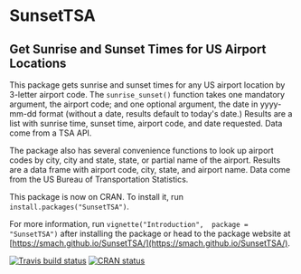 # SunsetTSA
## Get Sunrise and Sunset Times for US Airport Locations

This package gets sunrise and sunset times for any US airport location by 3-letter airport code. The `sunrise_sunset()` function takes one mandatory argument, the airport code; and one optional argument, the date in yyyy-mm-dd format (without a date, results default to today's date.) Results are a list with sunrise time, sunset time, airport code, and date requested. Data come from a TSA API.

The package also has several convenience functions to look up airport codes by city, city and state, state, or partial name of the airport. Results are a data frame with airport code, city, state, and airport name. Data come from the US Bureau of Transportation Statistics.

This package is now on CRAN. To install it, run `install.packages("SunsetTSA")`.

For more information, run `vignette("Introduction",  package = "SunsetTSA")` after installing the package or head to the package website at [https://smach.github.io/SunsetTSA/](https://smach.github.io/SunsetTSA/).

 
 
  
<!-- badges: start -->
[![Travis build status](https://travis-ci.org/smach/SunsetTSA.svg?branch=master)](https://travis-ci.org/smach/SunsetTSA)
[![CRAN status](https://www.r-pkg.org/badges/version/SunsetTSA)](https://CRAN.R-project.org/package=SunsetTSA)
<!-- badges: end -->


